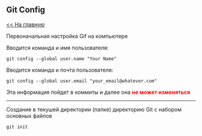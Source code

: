 ## Git Config

[<< На главную](./readme.md)

Первоначальная настройка Gif на компьютере


Вводится команда и имя пользователя:
```
git config --global user.name "Your Name"
```

Вводится команда и почта пользователя:
```
git config --global user.email "your_email@whatever.com"
```

Эта информация пойдет в коммиты и далее она <span style="color:red">**не может изменяться**</span>

---

Создание в текушей директории (папке) директорию Git с набором основных файлов

```
git init
```